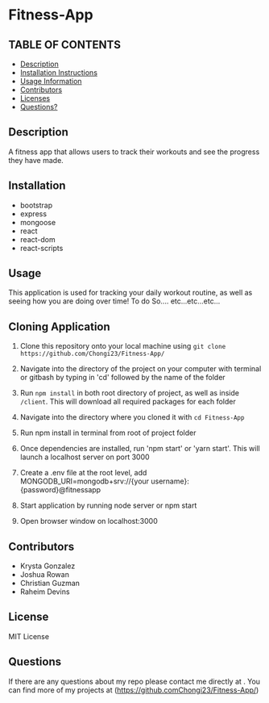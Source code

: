 # Fitness-App


## TABLE OF CONTENTS

* [Description](#description)
* [Installation Instructions](#installation)
* [Usage Information](#usage)
* [Contributors ](#contributors)
* [Licenses](#licenses)
* [Questions?](#questions?)



## Description
A fitness app that allows users to track their workouts and see the progress they have made.

## Installation 
- bootstrap
- express
- mongoose
- react
- react-dom
- react-scripts

## Usage 
This application is used for tracking your daily workout routine, as well as seeing how you are doing over time!
To do So.... etc...etc...etc...

## Cloning Application
1. Clone this repository onto your local machine using `git clone https://github.com/Chongi23/Fitness-App/`

2. Navigate into the directory of the project on your computer with terminal or gitbash by typing in 'cd' followed by the name of the folder

3. Run `npm install` in both root directory of project, as well as inside `/client`. This will download all required packages for each folder

4. Navigate into the directory where you cloned it with `cd Fitness-App`

5. Run npm install in terminal from root of project folder

6. Once dependencies are installed, run 'npm start' or 'yarn start'. This will launch a localhost server on port 3000

7. Create a .env file at the root level, add MONGODB_URI=mongodb+srv://{your username}:{password}@fitnessapp

8. Start application by running node server or npm start

9. Open browser window on localhost:3000

## Contributors
- Krysta Gonzalez
- Joshua Rowan
- Christian Guzman 
- Raheim Devins 

## License
MIT License

## Questions
If there are any questions about my repo please contact me directly at <EMAIL>. You can find more of my projects at (https://github.comChongi23/Fitness-App/)